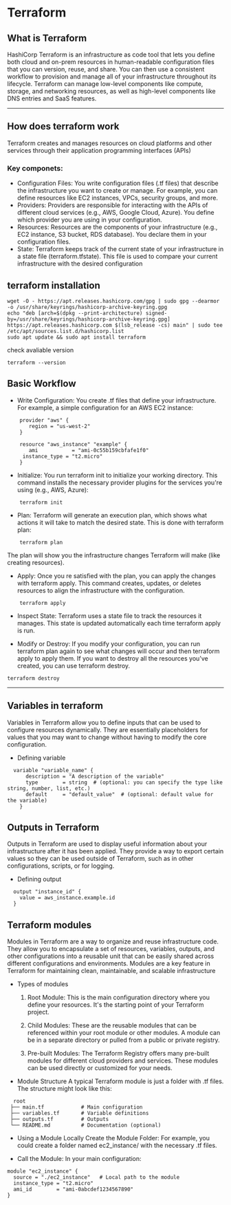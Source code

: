 # Terraform 
## What is Terraform 
HashiCorp Terraform is an infrastructure as code tool that lets you define both cloud and on-prem resources in human-readable configuration files that you can version, reuse, and share. You can then use a consistent workflow to provision and manage all of your infrastructure throughout its lifecycle. Terraform can manage low-level components like compute, storage, and networking resources, as well as high-level components like DNS entries and SaaS features.

---
## How does terraform work 
Terraform creates and manages resources on cloud platforms and other services through their application programming interfaces (APIs)
### Key componets: 
* Configuration Files:
You write configuration files (.tf files) that describe the infrastructure you want to create or manage. For example, you can define resources like EC2 instances, VPCs, security groups, and more.
* Providers:
Providers are responsible for interacting with the APIs of different cloud services (e.g., AWS, Google Cloud, Azure). You define which provider you are using in your configuration.
* Resources:
Resources are the components of your infrastructure (e.g., EC2 instance, S3 bucket, RDS database). You declare them in your configuration files.
* State:
Terraform keeps track of the current state of your infrastructure in a state file (terraform.tfstate). This file is used to compare your current infrastructure with the desired configuration

## terraform installation 
```
wget -O - https://apt.releases.hashicorp.com/gpg | sudo gpg --dearmor -o /usr/share/keyrings/hashicorp-archive-keyring.gpg
echo "deb [arch=$(dpkg --print-architecture) signed-by=/usr/share/keyrings/hashicorp-archive-keyring.gpg] https://apt.releases.hashicorp.com $(lsb_release -cs) main" | sudo tee /etc/apt/sources.list.d/hashicorp.list
sudo apt update && sudo apt install terraform
```
check avaliable version 
```
terraform --version
``` 
## Basic Workflow
* Write Configuration:
You create .tf files that define your infrastructure. For example, a simple configuration for an AWS EC2 instance:
```
    provider "aws" {
       region = "us-west-2"
    }
  
    resource "aws_instance" "example" {
       ami           = "ami-0c55b159cbfafe1f0"
     instance_type = "t2.micro"
    }
```
* Initialize:
You run terraform init to initialize your working directory. This command installs the necessary provider plugins for the services you're using (e.g., AWS, Azure):
```
    terraform init
```
* Plan:
Terraform will generate an execution plan, which shows what actions it will take to match the desired state. This is done with terraform plan:
```
    terraform plan
```
The plan will show you the infrastructure changes Terraform will make (like creating resources).

* Apply:
Once you re satisfied with the plan, you can apply the changes with terraform apply. This command creates, updates, or deletes resources to align the infrastructure with the configuration.
```
    terraform apply
```
* Inspect State:
Terraform uses a state file to track the resources it manages. This state is updated automatically each time terraform apply is run.

* Modify or Destroy:
If you modify your configuration, you can run terraform plan again to see what changes will occur and then terraform apply to apply them.
If you want to destroy all the resources you’ve created, you can use terraform destroy.
```
terraform destroy
 ```
---
## Variables in terraform
Variables in Terraform allow you to define inputs that can be used to configure resources dynamically. They are essentially placeholders for values that you may want to change without having to modify the core configuration.

* Defining variable 
```
  variable "variable_name" {
      description = "A description of the variable"
      type        = string  # (optional: you can specify the type like string, number, list, etc.)
      default     = "default_value"  # (optional: default value for the variable)
    }
```

## Outputs in Terraform
Outputs in Terraform are used to display useful information about your infrastructure after it has been applied. They provide a way to export certain values so they can be used outside of Terraform, such as in other configurations, scripts, or for logging.

* Defining output
```
  output "instance_id" {
    value = aws_instance.example.id
  }
```
## Terraform modules 
Modules in Terraform are a way to organize and reuse infrastructure code. They allow you to encapsulate a set of resources, variables, outputs, and other configurations into a reusable unit that can be easily shared across different configurations and environments. Modules are a key feature in Terraform for maintaining clean, maintainable, and scalable infrastructure

* Types of modules
  1. Root Module: This is the main configuration directory where you define your resources. It's the starting point of your Terraform project.

  2. Child Modules: These are the reusable modules that can be referenced within your root module or other modules. A module can be in a separate directory or         pulled from a public or private registry.
  
  3. Pre-built Modules: The Terraform Registry offers many pre-built modules for different cloud providers and services. These modules can be used directly or         customized for your needs. 
* Module Structure
  A typical Terraform module is just a folder with .tf files. The structure might look like this:
```
  root
 ├── main.tf            # Main configuration
 ├── variables.tf       # Variable definitions
 ├── outputs.tf         # Outputs
 └── README.md          # Documentation (optional)
```
* Using a Module Locally
Create the Module Folder:
For example, you could create a folder named ec2_instance/ with the necessary .tf files.

* Call the Module: In your main configuration:
```
module "ec2_instance" {
  source = "./ec2_instance"   # Local path to the module
  instance_type = "t2.micro"
  ami_id        = "ami-0abcdef1234567890"
}
```
